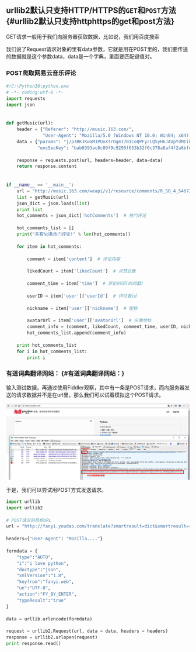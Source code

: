 ## **urllib2默认只支持HTTP/HTTPS的**`GET`**和**`POST`**方法** {#urllib2默认只支持httphttps的get和post方法}

GET请求一般用于我们向服务器获取数据，比如说，我们用百度搜索

我们说了Request请求对象的里有data参数，它就是用在POST里的，我们要传送的数据就是这个参数data，data是一个字典，里面要匹配键值对。

### POST爬取网易云音乐评论

```py
#!C:\Python36\python.exe
# -*- coding:utf-8 -*-
import requests
import json


def getMusic(url):
    header = {"Referer": "http://music.163.com/",
              "User-Agent": "Mozilla/5.0 (Windows NT 10.0; Win64; x64) AppleWebKit/537.36 (KHTML, like Gecko) Chrome/61.0.3163.79 Safari/537.36"}
    data = {"params": "j/p3BKJKwaM1PUxXTrOgmI7B1CoQPFycLQSyH6JAVpYdMIik+PJwPw+TJ7VRvAy5",
            "encSecKey": "bab0393ac8c89f9c9295f653b32f0c378a8af4f2a6bfede3a7123a0f344c4a271135b6853ef4cd3ebe4176711eb1059004c9d98703c9df586f767612c3eb926b315832a0145e94f513b15975285ac10cecb30f2893796710da0d9d4fa0a491fd9983518949367355bf8f1447d8522b2aa25e88e05a7c90ffc1ad8a8ee6f59f9b"}

    response = requests.post(url, headers=header, data=data)
    return response.content


if __name__ == '__main__':
    url = "http://music.163.com/weapi/v1/resource/comments/R_SO_4_546723152?csrf_token="
    list = getMusic(url)
    json_dict = json.loads(list)
    print list
    hot_comments = json_dict['hotComments']  # 热门评论

    hot_comments_list = []
    print("共有%d条热门评论!" % len(hot_comments))

    for item in hot_comments:

        comment = item['content']  # 评论内容

        likedCount = item['likedCount']  # 点赞总数

        comment_time = item['time']  # 评论时间(时间戳)

        userID = item['user']['userId']  # 评论者id

        nickname = item['user']['nickname']  # 昵称

        avatarUrl = item['user']['avatarUrl']  # 头像地址
        comment_info = (comment, likedCount, comment_time, userID, nickname, avatarUrl)
        hot_comments_list.append(comment_info)

    print hot_comments_list
    for i in hot_comments_list:
        print i
```

### 有道词典翻译网站： {#有道词典翻译网站：}

输入测试数据，再通过使用Fiddler观察，其中有一条是POST请求，而向服务器发送的请求数据并不是在url里，那么我们可以试着模拟这个POST请求。

![](/assets/youdaopost.png)

于是，我们可以尝试用POST方式发送请求。

```py
import urllib
import urllib2

# POST请求的目标URL
url = "http://fanyi.youdao.com/translate?smartresult=dict&smartresult=rule&smartresult=ugc&sessionFrom=null"

headers={"User-Agent": "Mozilla...."}

formdata = {
    "type":"AUTO",
    "i":"i love python",
    "doctype":"json",
    "xmlVersion":"1.8",
    "keyfrom":"fanyi.web",
    "ue":"UTF-8",
    "action":"FY_BY_ENTER",
    "typoResult":"true"
}

data = urllib.urlencode(formdata)

request = urllib2.Request(url, data = data, headers = headers)
response = urllib2.urlopen(request)
print response.read()
```



